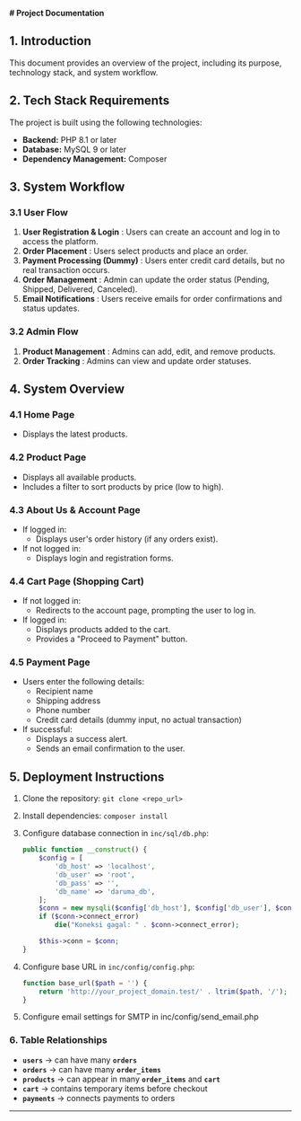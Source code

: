
**# Project Documentation**

## **1. Introduction**

This document provides an overview of the project, including its purpose, technology stack, and system workflow.

## **2. Tech Stack Requirements**

The project is built using the following technologies:

* **Backend:** PHP 8.1 or later
* **Database:** MySQL 9 or later
* **Dependency Management:** Composer

## **3. System Workflow**

### **3.1 User Flow**

1. **User Registration & Login** : Users can create an account and log in to access the platform.
2. **Order Placement** : Users select products and place an order.
3. **Payment Processing (Dummy)** : Users enter credit card details, but no real transaction occurs.
4. **Order Management** : Admin can update the order status (Pending, Shipped, Delivered, Canceled).
5. **Email Notifications** : Users receive emails for order confirmations and status updates.

### **3.2 Admin Flow**

1. **Product Management** : Admins can add, edit, and remove products.
2. **Order Tracking** : Admins can view and update order statuses.

## **4. System Overview**

### **4.1 Home Page**

* Displays the latest products.

### **4.2 Product Page**

* Displays all available products.
* Includes a filter to sort products by price (low to high).

### **4.3 About Us & Account Page**

* If logged in:
  * Displays user's order history (if any orders exist).
* If not logged in:
  * Displays login and registration forms.

### **4.4 Cart Page (Shopping Cart)**

* If not logged in:
  * Redirects to the account page, prompting the user to log in.
* If logged in:
  * Displays products added to the cart.
  * Provides a "Proceed to Payment" button.

### **4.5 Payment Page**

* Users enter the following details:
  * Recipient name
  * Shipping address
  * Phone number
  * Credit card details (dummy input, no actual transaction)
* If successful:
  * Displays a success alert.
  * Sends an email confirmation to the user.

## **5. Deployment Instructions**

1. Clone the repository: `git clone <repo_url>`
2. Install dependencies: `composer install`
3. Configure database connection in `inc/sql/db.php`:

   ```php
   public function __construct() {
       $config = [
           'db_host' => 'localhost',
           'db_user' => 'root',
           'db_pass' => '',
           'db_name' => 'daruma_db',
       ];
       $conn = new mysqli($config['db_host'], $config['db_user'], $config['db_pass'], $config['db_name']);
       if ($conn->connect_error) 
           die("Koneksi gagal: " . $conn->connect_error);

       $this->conn = $conn;
   }
   ```
4. Configure base URL in `inc/config/config.php`:

   ```php
   function base_url($path = '') {
       return 'http://your_project_domain.test/' . ltrim($path, '/'); // Change this to match your local or production domain
   }
   ```
5. Configure email settings for SMTP in inc/config/send_email.php

### **6. Table Relationships**

* **`users`** → can have many **`orders`**
* **`orders`** → can have many **`order_items`**
* **`products`** → can appear in many **`order_items`** and **`cart`**
* **`cart`** → contains temporary items before checkout
* **`payments`** → connects payments to orders

---
